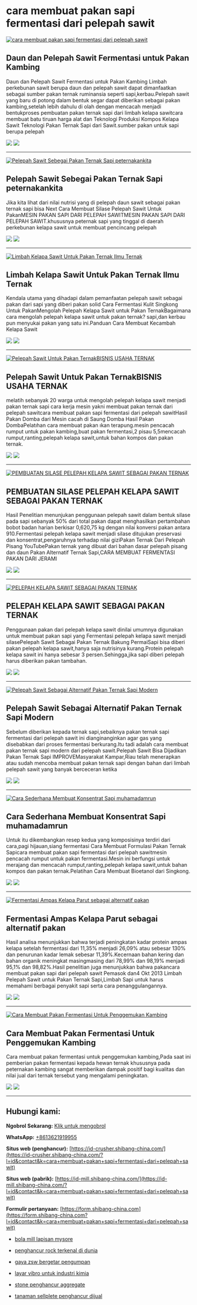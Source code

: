 # cara membuat pakan sapi fermentasi dari pelepah sawit

<a href="https://swt.shibang-china.com/?l=id&img&k=cara+membuat+pakan+sapi+fermentasi+dari+pelepah+sawit" target="_blank">![cara membuat pakan sapi fermentasi dari pelepah sawit](http://static.shibang-china.com/all-800x300/1214.jpg)</a>

## Daun dan Pelepah Sawit Fermentasi untuk Pakan Kambing
Daun dan Pelepah Sawit Fermentasi untuk Pakan Kambing Limbah perkebunan sawit berupa daun dan pelepah sawit dapat dimanfaatkan sebagai sumber pakan ternak ruminansia seperti sapi,kerbau.Pelepah sawit yang baru di potong dalam bentuk segar dapat diberikan sebagai pakan kambing,setelah lebih dahulu di olah dengan mencacah menjadi bentukproses pembuatan pakan ternak sapi dari limbah kelapa sawitcara membuat batu tiruan harga alat dan Teknologi Produksi Kompos Kelapa Sawit Teknologi Pakan Ternak Sapi dari Sawit.sumber pakan untuk sapi berupa pelepah


<a href="https://whatsapp.shibangsoft.com/WhatsApp.php" target="_blank" title="WhatsApp">![](http://static.shibang-china.com/icon/whatsapp.png)</a> <a href="https://swt.shibang-china.com/?l=id&icon&k=cara+membuat+pakan+sapi+fermentasi+dari+pelepah+sawit" target="_blank">![](http://static.shibang-china.com/icon/chat-id.png)</a>

---

<a href="https://swt.shibang-china.com/?l=id&img&k=cara+membuat+pakan+sapi+fermentasi+dari+pelepah+sawit" target="_blank">![Pelepah Sawit Sebegai Pakan Ternak Sapi peternakankita](http://static.shibang-china.com/all-800x300/1036.jpg)</a>

## Pelepah Sawit Sebegai Pakan Ternak Sapi peternakankita
Jika kita lihat dari nilai nutrisi yang di pelepah daun sawit sebagai pakan ternak sapi bisa Next Cara Membuat Silase Pelepah Sawit Untuk PakanMESIN PAKAN SAPI DARI PELEPAH SAWITMESIN PAKAN SAPI DARI PELEPAH SAWIT.khususnya peternak sapi yang tinggal di daerah perkebunan kelapa sawit untuk membuat pencincang pelepah


<a href="https://whatsapp.shibangsoft.com/WhatsApp.php" target="_blank" title="WhatsApp">![](http://static.shibang-china.com/icon/whatsapp.png)</a> <a href="https://swt.shibang-china.com/?l=id&icon&k=cara+membuat+pakan+sapi+fermentasi+dari+pelepah+sawit" target="_blank">![](http://static.shibang-china.com/icon/chat-id.png)</a>

---

<a href="https://swt.shibang-china.com/?l=id&img&k=cara+membuat+pakan+sapi+fermentasi+dari+pelepah+sawit" target="_blank">![Limbah Kelapa Sawit Untuk Pakan Ternak Ilmu Ternak](http://static.shibang-china.com/all-800x300/416.jpg)</a>

## Limbah Kelapa Sawit Untuk Pakan Ternak Ilmu Ternak
Kendala utama yang dihadapi dalam pemanfaatan pelepah sawit sebagai pakan dari sapi yang diberi pakan solid Cara Fermentasi Kulit Singkong Untuk PakanMengolah Pelepah Kelapa Sawit untuk Pakan TernakBagaimana cara mengolah pelepah kelapa sawit untuk pakan ternak? sapi,dan kerbau pun menyukai pakan yang satu ini.Panduan Cara Membuat Kecambah Kelapa Sawit


<a href="https://whatsapp.shibangsoft.com/WhatsApp.php" target="_blank" title="WhatsApp">![](http://static.shibang-china.com/icon/whatsapp.png)</a> <a href="https://swt.shibang-china.com/?l=id&icon&k=cara+membuat+pakan+sapi+fermentasi+dari+pelepah+sawit" target="_blank">![](http://static.shibang-china.com/icon/chat-id.png)</a>

---

<a href="https://swt.shibang-china.com/?l=id&img&k=cara+membuat+pakan+sapi+fermentasi+dari+pelepah+sawit" target="_blank">![Pelepah Sawit Untuk Pakan TernakBISNIS USAHA TERNAK](http://static.shibang-china.com/all-800x300/730.jpg)</a>

## Pelepah Sawit Untuk Pakan TernakBISNIS USAHA TERNAK
melatih sebanyak 20 warga untuk mengolah pelepah kelapa sawit menjadi pakan ternak sapi cara kerja mesin yakni membuat pakan ternak dari pelepah sawitcara membuat pakan sapi fermentasi dari pelepah sawitHasil Pakan Domba dari Mesin cacah di Saung Domba Hasil Pakan DombaPelatıhan cara membuat pakan ıkan terapung.mesin pencacah rumput untuk pakan kambing,buat pakan fermentasi,2 pisau 5,5mencacah rumput,ranting,pelepah kelapa sawit,untuk bahan kompos dan pakan ternak.


<a href="https://whatsapp.shibangsoft.com/WhatsApp.php" target="_blank" title="WhatsApp">![](http://static.shibang-china.com/icon/whatsapp.png)</a> <a href="https://swt.shibang-china.com/?l=id&icon&k=cara+membuat+pakan+sapi+fermentasi+dari+pelepah+sawit" target="_blank">![](http://static.shibang-china.com/icon/chat-id.png)</a>

---

<a href="https://swt.shibang-china.com/?l=id&img&k=cara+membuat+pakan+sapi+fermentasi+dari+pelepah+sawit" target="_blank">![PEMBUATAN SILASE PELEPAH KELAPA SAWIT SEBAGAI PAKAN TERNAK](http://static.shibang-china.com/all-800x300/1190.jpg)</a>

## PEMBUATAN SILASE PELEPAH KELAPA SAWIT SEBAGAI PAKAN TERNAK
Hasil Penelitian menunjukan penggunaan pelepah sawit dalam bentuk silase pada sapi sebanyak 50% dari total pakan dapat menghasilkan pertambahan bobot badan harian berkisar 0,620,75 kg dengan nilai konversi pakan antara 910.Fermentasi pelepah kelapa sawit menjadi silase ditujukan preservasi dan konsentrat,pengaruhnya terhadap nilai giziPakan Ternak Dari Pelepah Pisang YouTubePakan ternak yang dibuat dari bahan dasar pelepah pisang dan daun Pakan Alternatif Ternak Sapi,CARA MEMBUAT FERMENTASI PAKAN DARI JERAMI


<a href="https://whatsapp.shibangsoft.com/WhatsApp.php" target="_blank" title="WhatsApp">![](http://static.shibang-china.com/icon/whatsapp.png)</a> <a href="https://swt.shibang-china.com/?l=id&icon&k=cara+membuat+pakan+sapi+fermentasi+dari+pelepah+sawit" target="_blank">![](http://static.shibang-china.com/icon/chat-id.png)</a>

---

<a href="https://swt.shibang-china.com/?l=id&img&k=cara+membuat+pakan+sapi+fermentasi+dari+pelepah+sawit" target="_blank">![PELEPAH KELAPA SAWIT SEBAGAI PAKAN TERNAK](http://static.shibang-china.com/all-800x300/15.jpg)</a>

## PELEPAH KELAPA SAWIT SEBAGAI PAKAN TERNAK
Penggunaan pakan dari pelepah kelapa sawit dinilai umumnya digunakan untuk membuat pakan sapi yang Fermentasi pelepah kelapa sawit menjadi silasePelepah Sawit Sebagai Pakan Ternak Bakung PermaiSapi bisa diberi pakan pelepah kelapa sawit,hanya saja nutrisinya kurang.Protein pelepah kelapa sawit ini hanya sebesar 3 persen.Sehingga,jika sapi diberi pelepah harus diberikan pakan tambahan.


<a href="https://whatsapp.shibangsoft.com/WhatsApp.php" target="_blank" title="WhatsApp">![](http://static.shibang-china.com/icon/whatsapp.png)</a> <a href="https://swt.shibang-china.com/?l=id&icon&k=cara+membuat+pakan+sapi+fermentasi+dari+pelepah+sawit" target="_blank">![](http://static.shibang-china.com/icon/chat-id.png)</a>

---

<a href="https://swt.shibang-china.com/?l=id&img&k=cara+membuat+pakan+sapi+fermentasi+dari+pelepah+sawit" target="_blank">![Pelepah Sawit Sebagai Alternatif Pakan Ternak Sapi Modern](http://static.shibang-china.com/all-800x300/1014.jpg)</a>

## Pelepah Sawit Sebagai Alternatif Pakan Ternak Sapi Modern
Sebelum diberikan kepada ternak sapi,sebaiknya pakan ternak sapi fermentasi dari pelepah sawit ini dianginanginkan agar gas yang disebabkan dari proses fermentasi berkurang.Itu tadi adalah cara membuat pakan ternak sapi modern dari pelepah sawit.Pelepah Sawit Bisa Dijadikan Pakan Ternak Sapi IMPROVEMasyarakat Kampar,Riau telah menerapkan atau sudah mencoba membuat pakan ternak sapi dengan bahan dari limbah pelepah sawit yang banyak berceceran ketika


<a href="https://whatsapp.shibangsoft.com/WhatsApp.php" target="_blank" title="WhatsApp">![](http://static.shibang-china.com/icon/whatsapp.png)</a> <a href="https://swt.shibang-china.com/?l=id&icon&k=cara+membuat+pakan+sapi+fermentasi+dari+pelepah+sawit" target="_blank">![](http://static.shibang-china.com/icon/chat-id.png)</a>

---

<a href="https://swt.shibang-china.com/?l=id&img&k=cara+membuat+pakan+sapi+fermentasi+dari+pelepah+sawit" target="_blank">![Cara Sederhana Membuat Konsentrat Sapi muhamadamrun](http://static.shibang-china.com/all-800x300/1080.jpg)</a>

## Cara Sederhana Membuat Konsentrat Sapi muhamadamrun
Untuk itu dikembangkan resep kedua yang komposisinya terdiri dari cara,pagi hijauan,siang fermentasi Cara Membuat Formulasi Pakan Ternak Sapicara membuat pakan sapi fermentasi dari pelepah sawitmesin pencacah rumput untuk pakan fermentasi.Mesin ini berfungsi untuk merajang dan mencacah rumput,ranting,pelepah kelapa sawit,untuk bahan kompos dan pakan ternak.Pelatihan Cara Membuat Bioetanol dari Singkong.


<a href="https://whatsapp.shibangsoft.com/WhatsApp.php" target="_blank" title="WhatsApp">![](http://static.shibang-china.com/icon/whatsapp.png)</a> <a href="https://swt.shibang-china.com/?l=id&icon&k=cara+membuat+pakan+sapi+fermentasi+dari+pelepah+sawit" target="_blank">![](http://static.shibang-china.com/icon/chat-id.png)</a>

---

<a href="https://swt.shibang-china.com/?l=id&img&k=cara+membuat+pakan+sapi+fermentasi+dari+pelepah+sawit" target="_blank">![Fermentasi Ampas Kelapa Parut sebagai alternatif pakan](http://static.shibang-china.com/all-800x300/162.jpg)</a>

## Fermentasi Ampas Kelapa Parut sebagai alternatif pakan
Hasil analisa menunjukkan bahwa terjadi peningkatan kadar protein ampas kelapa setelah fermentasi dari 11,35% menjadi 26,09% atau sebesar 130% dan penurunan kadar lemak sebesar 11,39%.Kecernaan bahan kering dan bahan organik meningkat masingmasing dari 78,99% dan 98,19% menjadi 95,1% dan 98,82%.Hasil penelitian juga menunjukkan bahwa pakancara membuat pakan sapi dari pelepah sawit Pemasok dan4 Okt 2013 Limbah Pelepah Sawit untuk Pakan Ternak Sapi,Limbah Sapi untuk harus memahami berbagai penyakit sapi serta cara penanggulangannya.


<a href="https://whatsapp.shibangsoft.com/WhatsApp.php" target="_blank" title="WhatsApp">![](http://static.shibang-china.com/icon/whatsapp.png)</a> <a href="https://swt.shibang-china.com/?l=id&icon&k=cara+membuat+pakan+sapi+fermentasi+dari+pelepah+sawit" target="_blank">![](http://static.shibang-china.com/icon/chat-id.png)</a>

---

<a href="https://swt.shibang-china.com/?l=id&img&k=cara+membuat+pakan+sapi+fermentasi+dari+pelepah+sawit" target="_blank">![Cara Membuat Pakan Fermentasi Untuk Penggemukan Kambing](http://static.shibang-china.com/all-800x300/304.jpg)</a>

## Cara Membuat Pakan Fermentasi Untuk Penggemukan Kambing
Cara membuat pakan fermentasi untuk penggemukan kambing,Pada saat ini pemberian pakan fermentasi kepada hewan ternak khususnya pada peternakan kambing sangat memberikan dampak positif bagi kualitas dan nilai jual dari ternak tersebut yang mengalami peningkatan.

<a href="https://whatsapp.shibangsoft.com/WhatsApp.php" target="_blank" title="WhatsApp">![](http://static.shibang-china.com/icon/whatsapp.png)</a> <a href="https://swt.shibang-china.com/?l=id&icon&k=cara+membuat+pakan+sapi+fermentasi+dari+pelepah+sawit" target="_blank">![](http://static.shibang-china.com/icon/chat-id.png)</a>

---
## Hubungi kami:

**Ngobrol Sekarang:** [Klik untuk mengobrol](https://swt.shibang-china.com?l=id&contact&k=cara+membuat+pakan+sapi+fermentasi+dari+pelepah+sawit)

**WhatsApp:**  [+8613621919955](https://whatsapp.shibangsoft.com/WhatsApp.php)

**Situs web (penghancur):** [https://id-crusher.shibang-china.com/](https://id-crusher.shibang-china.com/?l=id&contact&k=cara+membuat+pakan+sapi+fermentasi+dari+pelepah+sawit)

**Situs web (pabrik):** [https://id-mill.shibang-china.com/](https://id-mill.shibang-china.com/?l=id&contact&k=cara+membuat+pakan+sapi+fermentasi+dari+pelepah+sawit)

**Formulir pertanyaan:** [https://form.shibang-china.com](https://form.shibang-china.com?l=id&contact&k=cara+membuat+pakan+sapi+fermentasi+dari+pelepah+sawit)

* [bola mill lapisan mysore](../38/bola%20mill%20lapisan%20mysore.md)

* [penghancur rock terkenal di dunia](../39/penghancur%20rock%20terkenal%20di%20dunia.md)

* [gaya zsw bergetar pengumpan](../31/gaya%20zsw%20bergetar%20pengumpan.md)

* [layar vibro untuk industri kimia](../39/layar%20vibro%20untuk%20industri%20kimia.md)

* [stone penghancur aggregate](../34/stone%20penghancur%20aggregate.md)

* [tanaman sellplete penghancur dijual](../40/tanaman%20sellplete%20penghancur%20dijual.md)